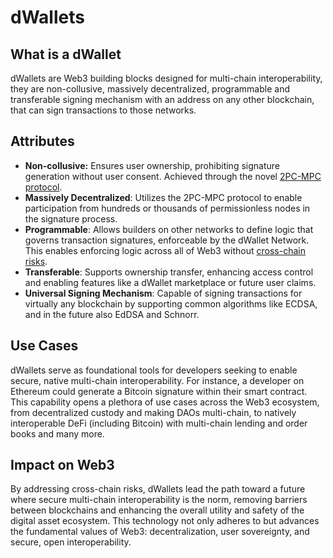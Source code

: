 # dWallets

## What is a dWallet

dWallets are Web3 building blocks designed for multi-chain interoperability, they are non-collusive, massively
decentralized, programmable and transferable signing mechanism with an address on any other blockchain, that can sign
transactions to those networks.

## Attributes

- **Non-collusive:** Ensures user ownership, prohibiting signature generation without user consent.
  Achieved through the novel [2PC-MPC protocol](cryptography/2pc-mpc.md).
- **Massively Decentralized**: Utilizes the 2PC-MPC protocol to enable participation from hundreds or thousands of
  permissionless nodes in the signature process.
- **Programmable**: Allows builders on other networks to define logic that governs transaction signatures, enforceable
  by the dWallet Network.
  This enables enforcing logic across all of Web3 without [cross-chain risks](multi-chain-vs-cross-chain.md).
- **Transferable**: Supports ownership transfer, enhancing access control and enabling features like a dWallet
  marketplace or future user claims.
- **Universal Signing Mechanism**: Capable of signing transactions for virtually any blockchain by supporting common
  algorithms like ECDSA, and in the future also EdDSA and Schnorr.

## Use Cases

dWallets serve as foundational tools for developers seeking to enable secure, native multi-chain interoperability. For
instance, a developer on Ethereum could generate a Bitcoin signature within their smart contract.
This capability opens a plethora of use cases across the Web3 ecosystem, from decentralized custody and making DAOs
multi-chain, to natively interoperable DeFi (including Bitcoin) with multi-chain lending and order books and many more.

## Impact on Web3

By addressing cross-chain risks, dWallets lead the path toward a future where secure multi-chain interoperability is the
norm, removing barriers between blockchains and enhancing the overall utility and safety of the digital asset ecosystem.
This technology not only adheres to but advances the fundamental values of Web3: decentralization, user sovereignty, and
secure, open interoperability.
